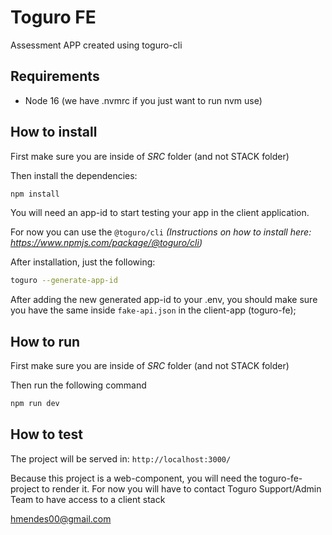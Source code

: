 # Toguro FE

Assessment APP created using toguro-cli

## Requirements

- Node 16 (we have .nvmrc if you just want to run nvm use)

## How to install

First make sure you are inside of _SRC_ folder (and not STACK folder)

Then install the dependencies:

```bash
npm install
```

You will need an app-id to start testing your app in the client application.

For now you can use the `@toguro/cli` _(Instructions on how to install here: https://www.npmjs.com/package/@toguro/cli)_

After installation, just the following:

```bash
toguro --generate-app-id
```

After adding the new generated app-id to your .env, you should make sure you have the same inside `fake-api.json` in the client-app (toguro-fe);

## How to run

First make sure you are inside of _SRC_ folder (and not STACK folder)

Then run the following command

```bash
npm run dev
```

## How to test

The project will be served in: `http://localhost:3000/`

Because this project is a web-component, you will need the toguro-fe-project to render it.
For now you will have to contact Toguro Support/Admin Team to have access to a client stack

hmendes00@gmail.com
